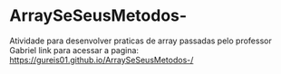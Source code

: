 # ArraySeSeusMetodos-
Atividade para desenvolver praticas de array passadas pelo professor Gabriel
link para acessar a pagina: https://gureis01.github.io/ArraySeSeusMetodos-/
